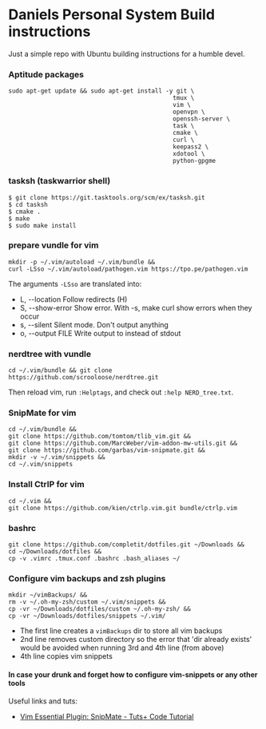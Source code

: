 # Daniels Personal System Build instructions
>
Just a simple repo with Ubuntu building instructions for a humble devel.
>

### Aptitude packages
```
sudo apt-get update && sudo apt-get install -y git \
                                              tmux \
                                              vim \
                                              openvpn \
                                              openssh-server \
                                              task \
                                              cmake \
                                              curl \
                                              keepass2 \
                                              xdotool \
                                              python-gpgme
```

### tasksh (taskwarrior shell)
```
$ git clone https://git.tasktools.org/scm/ex/tasksh.git
$ cd tasksh
$ cmake .
$ make
$ sudo make install
```
### prepare vundle for vim
```
mkdir -p ~/.vim/autoload ~/.vim/bundle && 
curl -LSso ~/.vim/autoload/pathogen.vim https://tpo.pe/pathogen.vim
```
>
The arguments ``-LSso`` are translated into:
* L, --location      Follow redirects (H)
* S, --show-error    Show error. With -s, make curl show errors when they occur
* s, --silent        Silent mode. Don't output anything
* o, --output FILE   Write output to <file> instead of stdout
>

### nerdtree with vundle
``cd ~/.vim/bundle && git clone https://github.com/scrooloose/nerdtree.git``

Then reload vim, run ``:Helptags``, and check out ``:help NERD_tree.txt``.

### SnipMate for vim
```
cd ~/.vim/bundle && 
git clone https://github.com/tomtom/tlib_vim.git && 
git clone https://github.com/MarcWeber/vim-addon-mw-utils.git && 
git clone https://github.com/garbas/vim-snipmate.git && 
mkdir -v ~/.vim/snippets && 
cd ~/.vim/snippets
```

### Install CtrlP for vim

```
cd ~/.vim &&
git clone https://github.com/kien/ctrlp.vim.git bundle/ctrlp.vim
```

### bashrc
```
git clone https://github.com/completit/dotfiles.git ~/Downloads &&
cd ~/Downloads/dotfiles && 
cp -v .vimrc .tmux.conf .bashrc .bash_aliases ~/
```

### Configure vim backups and zsh plugins
```
mkdir ~/vimBackups/ &&
rm -v ~/.oh-my-zsh/custom ~/.vim/snippets &&
cp -vr ~/Downloads/dotfiles/custom ~/.oh-my-zsh/ &&
cp -vr ~/Downloads/dotfiles/snippets ~/.vim/
```

* The first line creates a ``vimBackups`` dir to store all vim backups
* 2nd line removes custom directory so the error that 'dir already exists' would be avoided when running 3rd and 4th line (from above)
* 4th line copies vim snippets

#### In case your drunk and forget how to configure vim-snippets or any other tools
Useful links and tuts:
* [Vim Essential Plugin: SnipMate - Tuts+ Code Tutorial](http://code.tutsplus.com/tutorials/vim-essential-plugin-snipmate--net-19356)
